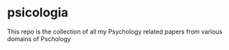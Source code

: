 # psicologia
This repo is the collection of all my Psychology related papers from various domains of Pschology
